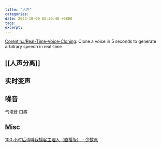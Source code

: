 ```yaml
---
title: "人声"
categories: 
date: 2022-10-09 02:30:48 +0800
tags: 
excerpt: 
---
```



[CorentinJ/Real-Time-Voice-Cloning](https://github.com/CorentinJ/Real-Time-Voice-Cloning): Clone a voice in 5 seconds to generate arbitrary speech in real-time


## [[人声分离]]


## 实时变声

## 噪音

气泡音
口癖




## Misc

[100 小时后请叫我播客主理人（直播版） - 少数派](https://sspai.com/series/280)

